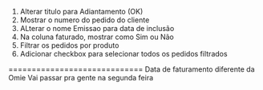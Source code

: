 1. Alterar titulo para Adiantamento (OK)
2. Mostrar o numero do pedido do cliente
3. ALterar o nome Emissao para data de inclusão
4. Na coluna faturado, mostrar como Sim ou Não
5. Filtrar os pedidos por produto
6. Adicionar checkbox para selecionar todos os pedidos filtrados


=============================
Data de faturamento diferente da Omie
Vai passar pra gente na segunda feira